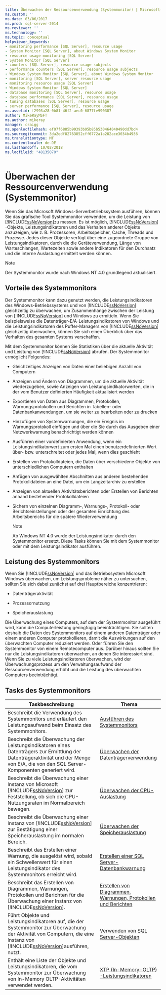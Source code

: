 ```yaml
---
title: Überwachen der Ressourcenverwendung (Systemmonitor) | Microsoft-Dokumentation
ms.custom: ''
ms.date: 03/06/2017
ms.prod: sql-server-2014
ms.reviewer: ''
ms.technology: ''
ms.topic: conceptual
helpviewer_keywords:
- monitoring performance [SQL Server], resource usage
- System Monitor [SQL Server], about Windows System Monitor
- resource usage monitoring [SQL Server]
- System Monitor [SQL Server]
- counters [SQL Server], resource usage subjects
- performance counters [SQL Server], resource usage subjects
- Windows System Monitor [SQL Server], about Windows System Monitor
- monitoring [SQL Server], server resource usage
- monitoring resource usage [SQL Server]
- Windows System Monitor [SQL Server]
- database monitoring [SQL Server], resource usage
- database performance [SQL Server], resource usage
- tuning databases [SQL Server], resource usage
- server performance [SQL Server], resource usage
ms.assetid: f2993a28-0b81-46f2-aec0-6877fe990387
author: MikeRayMSFT
ms.author: mikeray
manager: craigg
ms.openlocfilehash: ef07f6885b99393b05b85b530464040490dd7bd4
ms.sourcegitcommit: 3da2edf82763852cff6772a1a282ace3034b4936
ms.translationtype: MT
ms.contentlocale: de-DE
ms.lasthandoff: 10/02/2018
ms.locfileid: "48135070"
---
```

# <a name="monitor-resource-usage-system-monitor"></a>Überwachen der Ressourcenverwendung (Systemmonitor)
  Wenn Sie das Microsoft Windows-Serverbetriebssystem ausführen, können Sie das grafische Tool Systemmonitor verwenden, um die Leistung von [!INCLUDE[ssNoVersion](../../includes/ssnoversion-md.md)]zu messen. Es ist möglich, [!INCLUDE[ssNoVersion](../../includes/ssnoversion-md.md)] -Objekte, Leistungsindikatoren und das Verhalten anderer Objekte anzuzeigen, wie z. B. Prozessoren, Arbeitsspeicher, Cache, Threads und Prozesse. Jedes dieser Objekte verfügt über eine zugeordnete Gruppe von Leistungsindikatoren, durch die die Geräteverwendung, Länge von Warteschlangen, Wartezeiten sowie andere Indikatoren für den Durchsatz und die interne Auslastung ermittelt werden können.  
  
> [!NOTE]  
>  Der Systemmonitor wurde nach Windows NT 4.0 grundlegend aktualisiert.  
  
## <a name="benefits-of-system-monitor"></a>Vorteile des Systemmonitors  
 Der Systemmonitor kann dazu genutzt werden, die Leistungsindikatoren des Windows-Betriebssystems und von [!INCLUDE[ssNoVersion](../../includes/ssnoversion-md.md)] gleichzeitig zu überwachen, um Zusammenhänge zwischen der Leistung von [!INCLUDE[ssNoVersion](../../includes/ssnoversion-md.md)] und Windows zu ermitteln. Wenn Sie beispielsweise die Datenträger-E/A-Leistungsindikatoren von Windows und die Leistungsindikatoren des Puffer-Managers von [!INCLUDE[ssNoVersion](../../includes/ssnoversion-md.md)] gleichzeitig überwachen, können Sie sich einen Überblick über das Verhalten des gesamten Systems verschaffen.  
  
 Mit dem Systemmonitor können Sie Statistiken über die aktuelle Aktivität und Leistung von [!INCLUDE[ssNoVersion](../../includes/ssnoversion-md.md)] abrufen. Der Systemmonitor ermöglicht Folgendes:  
  
-   Gleichzeitiges Anzeigen von Daten einer beliebigen Anzahl von Computern  
  
-   Anzeigen und Ändern von Diagrammen, um die aktuelle Aktivität wiederzugeben, sowie Anzeigen von Leistungsindikatorwerten, die in der vom Benutzer definierten Häufigkeit aktualisiert werden  
  
-   Exportieren von Daten aus Diagrammen, Protokollen, Warnungsprotokollen und Berichten in Tabellen- oder Datenbankanwendungen, um sie weiter zu bearbeiten oder zu drucken  
  
-   Hinzufügen von Systemwarnungen, die ein Ereignis im Warnungsprotokoll einfügen und über die Sie durch das Ausgeben einer Netzwerkwarnung benachrichtigt werden können  
  
-   Ausführen einer vordefinierten Anwendung, wenn ein Leistungsindikatorwert zum ersten Mal einen benutzerdefinierten Wert über- bzw. unterschreitet oder jedes Mal, wenn dies geschieht  
  
-   Erstellen von Protokolldateien, die Daten über verschiedene Objekte von unterschiedlichen Computern enthalten  
  
-   Anfügen von ausgewählten Abschnitten aus anderen bestehenden Protokolldateien an eine Datei, um ein Langzeitarchiv zu erstellen  
  
-   Anzeigen von aktuellen Aktivitätsberichten oder Erstellen von Berichten anhand bestehender Protokolldateien  
  
-   Sichern von einzelnen Diagramm-, Warnungs-, Protokoll- oder Berichtseinstellungen oder der gesamten Einrichtung des Arbeitsbereichs für die spätere Wiederverwendung  
  
    > [!NOTE]  
    >  Ab Windows NT 4.0 wurde der Leistungsindikator durch den Systemmonitor ersetzt. Diese Tasks können Sie mit dem Systemmonitor oder mit dem Leistungsindikator ausführen.  
  
## <a name="system-monitor-performance"></a>Leistung des Systemmonitors  
 Wenn Sie [!INCLUDE[ssNoVersion](../../includes/ssnoversion-md.md)] und das Betriebssystem Microsoft Windows überwachen, um Leistungsprobleme näher zu untersuchen, sollten Sie sich dabei zunächst auf drei Hauptbereiche konzentrieren:  
  
-   Datenträgeraktivität  
  
-   Prozessornutzung  
  
-   Speicherauslastung  
  
 Die Überwachung eines Computers, auf dem der Systemmonitor ausgeführt wird, kann die Computerleistung geringfügig beeinträchtigen. Sie sollten deshalb die Daten des Systemmonitors auf einem anderen Datenträger oder einem anderen Computer protokollieren, damit die Auswirkungen auf den überwachten Computer reduziert werden. Oder führen Sie den Systemmonitor von einem Remotecomputer aus. Darüber hinaus sollten Sie nur die Leistungsindikatoren überwachen, an denen Sie interessiert sind. Wenn Sie zu viele Leistungsindikatoren überwachen, wird der Überwachungsprozess um den Verwaltungsaufwand der Ressourcenverwendung erhöht und die Leistung des überwachten Computers beeinträchtigt.  
  
## <a name="system-monitor-tasks"></a>Tasks des Systemmonitors  
  
|Taskbeschreibung|Thema|  
|----------------------|-----------|  
|Beschreibt die Verwendung des Systemmonitors und erläutert den Leistungsaufwand beim Einsatz des Systemmonitors.|[Ausführen des Systemmonitors](run-system-monitor.md)|  
|Beschreibt die Überwachung der Leistungsindikatoren eines Datenträgers zur Ermittlung der Datenträgeraktivität und der Menge von E/A, die von den SQL Server-Komponenten generiert wird.|[Überwachen der Datenträgerverwendung](monitor-disk-usage.md)|  
|Beschreibt die Überwachung einer Instanz von Microsoft [!INCLUDE[ssNoVersion](../../includes/ssnoversion-md.md)] zur Feststellung, ob sich die CPU-Nutzungsraten im Normalbereich bewegen.|[Überwachen der CPU-Auslastung](monitor-cpu-usage.md)|  
|Beschreibt die Überwachung einer Instanz von [!INCLUDE[ssNoVersion](../../includes/ssnoversion-md.md)] zur Bestätigung einer Speicherauslastung im normalen Bereich.|[Überwachen der Speicherauslastung](monitor-memory-usage.md)|  
|Beschreibt das Erstellen einer Warnung, die ausgelöst wird, sobald ein Schwellenwert für einen Leistungsindikator des Systemmonitors erreicht wird.|[Erstellen einer SQL Server-Datenbankwarnung](create-a-sql-server-database-alert.md)|  
|Beschreibt das Erstellen von Diagrammen, Warnungen, Protokollen und Berichten für die Überwachung einer Instanz von [!INCLUDE[ssNoVersion](../../includes/ssnoversion-md.md)].|[Erstellen von Diagrammen, Warnungen, Protokollen und Berichten](create-charts-alerts-logs-and-reports.md)|  
|Führt Objekte und Leistungsindikatoren auf, die der Systemmonitor zur Überwachung der Aktivität von Computern, die eine Instanz von [!INCLUDE[ssNoVersion](../../includes/ssnoversion-md.md)]ausführen, nutzt.|[Verwenden von SQL Server-Objekten](use-sql-server-objects.md)|  
|Enthält eine Liste der Objekte und Leistungsindikatoren, die vom Systemmonitor zur Überwachung von In-Memory OLTP-Aktivitäten verwendet werden.|[XTP &#40;In-Memory-OLTP&#41; -Leistungsindikatoren](../../integration-services/performance/performance-counters.md)|  
  
  
